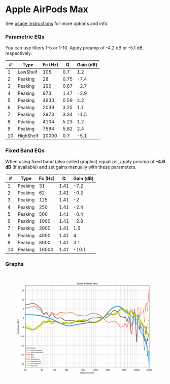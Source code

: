 # Apple AirPods Max
See [usage instructions](https://github.com/jaakkopasanen/AutoEq#usage) for more options and info.

### Parametric EQs
You can use filters 1-5 or 1-10. Apply preamp of -4.2 dB or -5.1 dB, respectively.

|   # | Type      |   Fc (Hz) |    Q |   Gain (dB) |
|-----|-----------|-----------|------|-------------|
|   1 | LowShelf  |       105 | 0.7  |         1.2 |
|   2 | Peaking   |        28 | 0.75 |        -7.4 |
|   3 | Peaking   |       190 | 0.67 |        -2.7 |
|   4 | Peaking   |       973 | 1.47 |        -2.9 |
|   5 | Peaking   |      4633 | 0.59 |         4.2 |
|   6 | Peaking   |      2039 | 3.25 |         1.1 |
|   7 | Peaking   |      2973 | 3.34 |        -1.5 |
|   8 | Peaking   |      4104 | 5.23 |         1.2 |
|   9 | Peaking   |      7594 | 5.82 |         2.4 |
|  10 | HighShelf |     10000 | 0.7  |        -5.1 |

### Fixed Band EQs
When using fixed band (also called graphic) equalizer, apply preamp of **-4.6 dB** (if available) and set gains manually with these parameters.

|   # | Type    |   Fc (Hz) |    Q |   Gain (dB) |
|-----|---------|-----------|------|-------------|
|   1 | Peaking |        31 | 1.41 |        -7.2 |
|   2 | Peaking |        62 | 1.41 |        -0.2 |
|   3 | Peaking |       125 | 1.41 |        -2   |
|   4 | Peaking |       250 | 1.41 |        -2.4 |
|   5 | Peaking |       500 | 1.41 |        -0.4 |
|   6 | Peaking |      1000 | 1.41 |        -2.8 |
|   7 | Peaking |      2000 | 1.41 |         1.6 |
|   8 | Peaking |      4000 | 1.41 |         4   |
|   9 | Peaking |      8000 | 1.41 |         3.1 |
|  10 | Peaking |     16000 | 1.41 |       -10.1 |

### Graphs
![](./Apple%20AirPods%20Max.png)
